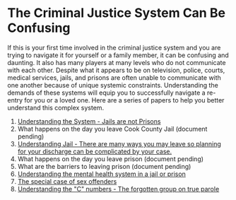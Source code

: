 # The Criminal Justice System Can Be Confusing

If this is your first time involved in the criminal justice system and you are trying to navigate it for yourself or a family member, it can be confusing and daunting. It also has many players at many levels who do not communicate with each other.  Despite what it appears to be on television, police, courts, medical services, jails, and prisons are often unable to communicate with one another because of unique systemic constraints. Understanding the demands of these systems will equip you to successfully navigate a re-entry for you or a loved one.  Here are a series of papers to help you better understand this complex system. 

1. [Understanding the System - Jails are not Prisons][Understanding the System]
1. What happens on the day you leave Cook County Jail (document pending)
1. [Understanding Jail - There are many ways you may leave so planning for your discharge can be complicated by your case.][Understanding Jail]
1. What happens on the day you leave prison (document pending)
1. What are the barriers to leaving prison (document pending)
1. [Understanding the mental health system in a jail or prison][Understanding the mental health system in a jail or prison]
1. [The special case of sex offenders][The special case of sex offenders]
1. [Understanding the "C" numbers - The forgotten group on true parole][Understanding C Numbers]

[Understanding the System]: http://documents.csh.org/documents/il/Reentryillinois/UnderstandingJailsandPrisons.pdf
[Understanding Jail]: http://documents.csh.org/documents/il/Reentryillinois/16ways.pdf
[Understanding the mental health system in a jail or prison]: http://documents.csh.org/documents/il/Reentryillinois/Mentalhealthoverview.pdf
[The special case of sex offenders]: about:Overviewsexoffenderpolicy.html
[Understanding C Numbers]: about:CNumbers.html

